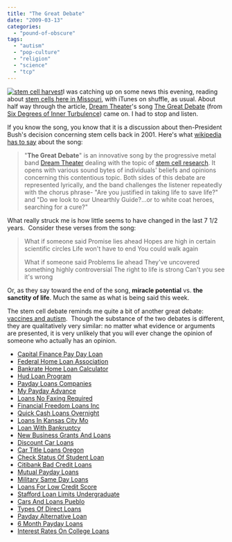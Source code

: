 ```yaml
---
title: "The Great Debate"
date: "2009-03-13"
categories: 
  - "pound-of-obscure"
tags: 
  - "autism"
  - "pop-culture"
  - "religion"
  - "science"
  - "tcp"
---
```


[![](images/stem-cell-harvest.jpg "stem cell harvest")](http://healthcare.zdnet.com/?p=629)I was catching up on some news this evening, reading about [stem cells here in Missouri](http://www.stltoday.com/stltoday/news/stories.nsf/sciencemedicine/story/2FA34FEDA1A070CB86257575000F4F38?OpenDocument), with iTunes on shuffle, as usual. About half way through the article, [Dream Theater](http://www.dreamtheater.net)'s song [The Great Debate](http://www.darklyrics.com/lyrics/dreamtheater/sixdegreesofinnerturbulence.html#4) (from [Six Degrees of Inner Turbulence](http://en.wikipedia.org/wiki/Six_Degrees_of_Inner_Turbulence)) came on. I had to stop and listen.

If you know the song, you know that it is a discussion about then-President Bush's decision concerning stem cells back in 2001. Here's what [wikipedia has to say](http://en.wikipedia.org/wiki/The_Great_Debate_(song)) about the song:

> "**The Great Debate**" is an innovative song by the progressive metal band [Dream Theater](http://en.wikipedia.org/wiki/Dream_Theater "Dream Theater") dealing with the topic of [stem cell research](http://en.wikipedia.org/wiki/Stem_cell_research "Stem cell research"). It opens with various sound bytes of individuals' beliefs and opinions concerning this contentious topic. Both sides of this debate are represented lyrically, and the band challenges the listener repeatedly with the chorus phrase- "Are you justified in taking life to save life?" and "Do we look to our Unearthly Guide?...or to white coat heroes, searching for a cure?"

What really struck me is how little seems to have changed in the last 7 1/2 years.  Consider these verses from the song:

> What if someone said Promise lies ahead Hopes are high in certain scientific circles Life won't have to end You could walk again
> 
> What if someone said Problems lie ahead They've uncovered something highly controversial The right to life is strong Can't you see it's wrong

Or, as they say toward the end of the song, **miracle potential** vs. **the sanctity of life**. Much the same as what is being said this week.

The stem cell debate reminds me quite a bit of another great debate:  [vaccines and autism](http://news.google.com/news?pz=1&ned=us&hl=en&q=autism+vaccine).  Though the substance of the two debates is different, they are qualitatively very similar: no matter what evidence or arguments are presented, it is very unlikely that you will ever change the opinion of someone who actually has an opinion.

- [Capital Finance Pay Day Loan](http://usasportgroup.com/?Capital-Finance-Pay-Day-Loan)
- [Federal Home Loan Association](http://www.franklinny.org/?Federal-Home-Loan-Association)
- [Bankrate Home Loan Calculator](http://www.consejocafe.org/?Bankrate-Home-Loan-Calculator)
- [Hud Loan Program](http://www.franklinny.org/?Hud-Loan-Program)
- [Payday Loans Companies](http://gbbkolejka.pl/?Payday-Loans-Companies)
- [My Payday Advance](http://www.amarysia.gr/?My-Payday-Advance)
- [Loans No Faxing Required](http://usasportgroup.com/?Loans-No-Faxing-Required)
- [Financial Freedom Loans Inc](http://www.consejocafe.org/?Financial-Freedom-Loans-Inc)
- [Quick Cash Loans Overnight](http://www.consejocafe.org/?Quick-Cash-Loans-Overnight)
- [Loans In Kansas City Mo](http://gbbkolejka.pl/?Loans-In-Kansas-City-Mo)
- [Loan With Bankruptcy](http://www.mariebo.org/?Loan-With-Bankruptcy)
- [New Business Grants And Loans](http://www.consejocafe.org/?New-Business-Grants-And-Loans)
- [Discount Car Loans](http://www.mariebo.org/?Discount-Car-Loans)
- [Car Title Loans Oregon](http://www.consejocafe.org/?Car-Title-Loans-Oregon)
- [Check Status Of Student Loan](http://gbbkolejka.pl/?Check-Status-Of-Student-Loan)
- [Citibank Bad Credit Loans](http://gbbkolejka.pl/?Citibank-Bad-Credit-Loans)
- [Mutual Payday Loans](http://www.amarysia.gr/?Mutual-Payday-Loans)
- [Military Same Day Loans](http://www.consejocafe.org/?Military-Same-Day-Loans)
- [Loans For Low Credit Score](http://www.consejocafe.org/?Loans-For-Low-Credit-Score)
- [Stafford Loan Limits Undergraduate](http://www.mariebo.org/?Stafford-Loan-Limits-Undergraduate)
- [Cars And Loans Pueblo](http://www.franklinny.org/?Cars-And-Loans-Pueblo)
- [Types Of Direct Loans](http://www.consejocafe.org/?Types-Of-Direct-Loans)
- [Payday Alternative Loan](http://www.consejocafe.org/?Payday-Alternative-Loan)
- [6 Month Payday Loans](http://www.amarysia.gr/?6-Month-Payday-Loans)
- [Interest Rates On College Loans](http://gbbkolejka.pl/?Interest-Rates-On-College-Loans)
